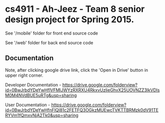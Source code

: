 # cs4911 - Ah-Jeez - Team 8 senior design project for Spring 2015.

See '/mobile' folder for front end source code

See '/web' folder for back end source code

Documentation
-------------
Note, after clicking google drive link, click the 'Open in Drive' button in upper right corner.

Developer Documentation - https://drive.google.com/folderview?id=0BwJrbdYDeYwHflVFMlJWYzRXRXU4RkxvUzlieGhvX25UOVNZZ3lkVDlsM0M4NVdBUE5uRTg&usp=sharing

User Documentation - https://drive.google.com/folderview?id=0BwJrbdYDeYwHfnFlQl81c2FETFQ3OGkzMUEwcTVKTTBRMzk0dV91TERYVm1fQmxvNjA2Tk0&usp=sharing
